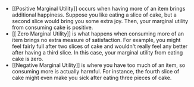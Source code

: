 - [[Positive Marginal Utility]] occurs when having more of an item brings additional happiness. Suppose you like eating a slice of cake, but a second slice would bring you some extra joy. Then, your marginal utility from consuming cake is positive.
- [[ Zero Marginal Utility]] is what happens when consuming more of an item brings no extra measure of satisfaction. For example, you might feel fairly full after two slices of cake and wouldn't really feel any better after having a third slice. In this case, your marginal utility from eating cake is zero.
- [[Negative Marginal Utility]]  is where you have too much of an item, so consuming more is actually harmful. For instance, the fourth slice of cake might even make you sick after eating three pieces of cake.